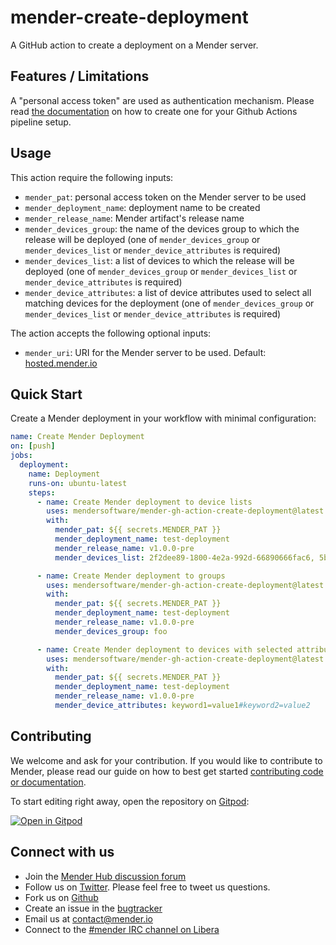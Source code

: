 # mender-create-deployment

A GitHub action to create a deployment on a Mender server.

## Features / Limitations

A "personal access token" are used as authentication mechanism. Please read [the documentation](https://docs.mender.io/server-integration/using-the-apis#personal-access-tokens) on how to create one for your Github Actions pipeline setup.

## Usage

This action require the following inputs:

- `mender_pat`: personal access token on the Mender server to be used
- `mender_deployment_name`: deployment name to be created
- `mender_release_name`: Mender artifact's release name
- `mender_devices_group`: the name of the devices group to which the release will be deployed (one of `mender_devices_group` or `mender_devices_list` or `mender_device_attributes` is required)
- `mender_devices_list`: a list of devices to which the release will be deployed (one of `mender_devices_group` or `mender_devices_list` or `mender_device_attributes` is required)
- `mender_device_attributes`: a list of device attributes used to select all matching devices for the deployment (one of `mender_devices_group` or `mender_devices_list` or `mender_device_attributes` is required)

The action accepts the following optional inputs:

- `mender_uri`: URI for the Mender server to be used. Default: [hosted.mender.io](https://hosted.mender.io)

## Quick Start

Create a Mender deployment in your workflow with minimal configuration:

```yaml
name: Create Mender Deployment
on: [push]
jobs:
  deployment:
    name: Deployment
    runs-on: ubuntu-latest
    steps:
      - name: Create Mender deployment to device lists
        uses: mendersoftware/mender-gh-action-create-deployment@latest
        with:
          mender_pat: ${{ secrets.MENDER_PAT }}
          mender_deployment_name: test-deployment
          mender_release_name: v1.0.0-pre
          mender_devices_list: 2f2dee89-1800-4e2a-992d-66890666fac6, 5b6f983a-6d3a-422b-947b-c1b465f050eb

      - name: Create Mender deployment to groups
        uses: mendersoftware/mender-gh-action-create-deployment@latest
        with:
          mender_pat: ${{ secrets.MENDER_PAT }}
          mender_deployment_name: test-deployment
          mender_release_name: v1.0.0-pre
          mender_devices_group: foo

      - name: Create Mender deployment to devices with selected attributes
        uses: mendersoftware/mender-gh-action-create-deployment@latest
        with:
          mender_pat: ${{ secrets.MENDER_PAT }}
          mender_deployment_name: test-deployment
          mender_release_name: v1.0.0-pre
          mender_device_attributes: keyword1=value1#keyword2=value2
```

## Contributing

We welcome and ask for your contribution. If you would like to contribute to
Mender, please read our guide on how to best get started [contributing code or
documentation](https://github.com/mendersoftware/mender/blob/master/CONTRIBUTING.md).

To start editing right away, open the repository on [Gitpod](https://gitpod.io):

[![Open in Gitpod](https://gitpod.io/button/open-in-gitpod.svg)](https://gitpod.io/#https://github.com/0lmi/mender-create-deployment)

## Connect with us

* Join the [Mender Hub discussion forum](https://hub.mender.io)
* Follow us on [Twitter](https://twitter.com/mender_io). Please
  feel free to tweet us questions.
* Fork us on [Github](https://github.com/mendersoftware)
* Create an issue in the [bugtracker](https://northerntech.atlassian.net/projects/MEN)
* Email us at [contact@mender.io](mailto:contact@mender.io)
* Connect to the [#mender IRC channel on Libera](https://web.libera.chat/?#mender)